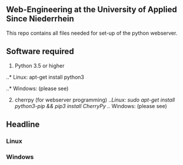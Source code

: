 ## Web-Engineering at the University of Applied Since Niederrhein

This repo contains all files needed for set-up of the python webserver.

## Software required

1. Python 3.5 or higher

..* Linux: apt-get install python3

..* Windows: (please see)

2. cherrpy (for webserver programming)
..*Linux: sudo apt-get install python3-pip && pip3 install CherryPy
..* Windows: (please see)

## Headline


### Linux


### Windows

